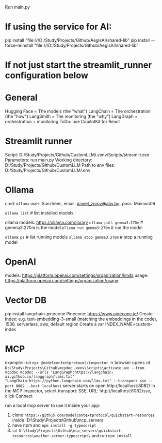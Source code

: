Run main.py

# If using the service for AI: 
pip install "file:///D:/Study/Projects/Github/AegisAI/shared-lib"
pip install --force-reinstall "file:///D:/Study/Projects/Github/AegisAI/shared-lib"

# If not just start the streamlit_runner configuration below

# General
Hugging Face = The models (the "what")
LangChain = The orchestration (the "how")
LangSmith = The monitoring (the "why")
LangGraph = orchestration + monitoring
ToDo: use CopilotKit for React

# Streamlit runner
Script: D:/Study/Projects/Github/CustomLLM/.venv/Scripts/streamlit.exe
Parameters: run main.py
Working directory: D:/Study/Projects/Github/CustomLLM
Path to env files: D:/Study/Projects/Github/CustomLLM/.env

# Ollama
cmd: `ollama`
user: Sunzheini, email: daniel_zorov@abv.bg, pass: Maimun06

`ollama list`           # list installed models

ollama models: https://ollama.com/library
`ollama pull gemma3:270m`       # gemma3:270m is the model
`ollama run gemma3:270m`        # run the model

`ollama ps`                     # list running models
`ollama stop gemma3:270m`       # stop a running model

# OpenAI
models: https://platform.openai.com/settings/organization/limits
usage: https://platform.openai.com/settings/organization/usage

# Vector DB
pip install langchain-pinecone
Pinecone: https://www.pinecone.io/
Create Index:
    e.g. text-embedding-3-small (matching the embeddings in the code), 1536, serverless, aws, default region
Create a var INDEX_NAME=custom-index

# MCP
example: 
run `npx @modelcontextprotocol/inspector` -> browser opens
`cd D:\Study\Projects\Github\mcpdoc`
`.venv\Scripts\activate`
`uvx --from mcpdoc mcpdoc --urls "LangGraph:https://langchain-ai.github.io/langgraph/llms.txt" "LangChain:https://python.langchain.com/llms.txt" --transport sse --port 8082 --host localhost`
server starts on open http://localhost:8082/
In the MCP Inspector, select transport: SSE, URL: http://localhost:8082/sse, click Connect

run a local mcp server to use it inside your app:
1. clone `https://github.com/modelcontextprotocol/quickstart-resources` inside `D:\Study\Projects\Github\mcp_servers
2. have npm and `npm install -g typescript`
3. `cd D:\Study\Projects\Github\mcp_servers\quickstart-resources\weather-server-typescript\` and run `npm install`